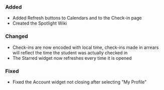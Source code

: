 ### Added
 - Added Refresh buttons to Calendars and to the Check-in page
 - Created the Spotlight Wiki

### Changed
 - Check-ins are now encoded with local time, check-ins made in arrears will reflect the time the student was actually checked in
 - The Starred widget now refreshes every time it is opened

### Fixed
 - Fixed the Account widget not closing after selecting "My Profile"
